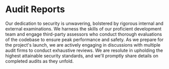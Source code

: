 # Audit Reports

Our dedication to security is unwavering, bolstered by rigorous internal and external examinations. We harness the skills of our proficient development team and engage third-party assessors who conduct thorough evaluations of the codebase to ensure peak performance and safety. As we prepare for the project's launch, we are actively engaging in discussions with multiple audit firms to conduct exhaustive reviews. We are resolute in upholding the highest attainable security standards, and we'll promptly share details on completed audits as they unfold.
